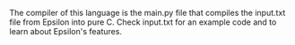 The compiler of this language is the main.py file that compiles the input.txt file from Epsilon into pure C.
Check input.txt for an example code and to learn about Epsilon's features.

